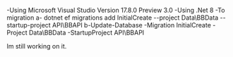 -Using Microsoft Visual Studio Version 17.8.0 Preview 3.0
-Using .Net 8
-To migration 
 a- dotnet ef migrations add InitialCreate --project Data\BBData --startup-project API\BBAPI
 b-Update-Database -Migration InitialCreate -Project Data\BBData -StartupProject API\BBAPI

Im still working on it.
